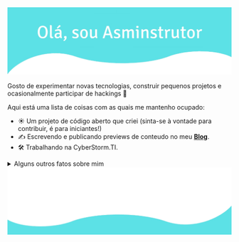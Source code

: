 <img src="https://raw.githubusercontent.com/AsmInstrutor/AsmInstrutor/main/1630535512025.png" alt="Hero image">

Gosto de experimentar novas tecnologias, construir pequenos projetos e ocasionalmente participar de hackings 🍃

Aqui está uma lista de coisas com as quais me mantenho ocupado:

- ☀️ Um projeto de código aberto que criei (sinta-se à vontade para contribuir, é para iniciantes!)
- ✍️ Escrevendo e publicando previews de conteudo no meu **[Blog](https://chat.whatsapp.com/FKFjHxn0ADlDF1eMktYnUu)**.
- 🛠 Trabalhando na CyberStorm.TI.

<details>
  <summary>Alguns outros fatos sobre mim</summary>
  <br>
  <p><i>Siri, toque ME! por Xxxtentaion - MOONLIGHT 🎶</i><p>
  - Minha chance de fazer uma jam ao codificar: softwares. Sem parar. ⭐️
  

  <img height="180em" src="https://github-readme-stats.vercel.app/api?username=asmInstrutor&show_icons=true&theme=react&include_all_commits=true&count_private=true"/>

  <br><br>
</details>


<img src="https://raw.githubusercontent.com/AsmInstrutor/AsmInstrutor/main/1630535755062.png" alt="bottom">
